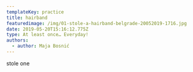 ```yaml
---
templateKey: practice
title: hairband
featuredimage: /img/01-stole-a-hairband-belgrade-20052019-1716.jpg
date: 2019-05-20T15:16:12.775Z
type: At least once… Everyday!
authors:
  - author: Maja Bosnić
---
```

stole one
